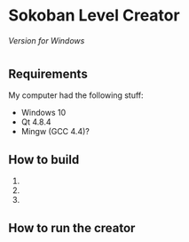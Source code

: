 # Sokoban Level Creator
###### Version for Windows 
#
## Requirements
My computer had the following stuff:

*   Windows 10
*   Qt 4.8.4
*   Mingw (GCC 4.4)?

## How to build
1.  
2.  
3.  

## How to run the creator



